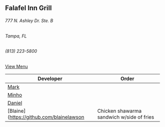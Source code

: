 ## Falafel Inn Grill
###### 777 N. Ashley Dr. Ste. B
###### Tampa, FL
###### (813) 223-5800

[View Menu](https://www.falafelinngrill.com/our-menu/)

Developer     | Order
--------------|---------------------
[Mark](http://github.com/mark-smithtb)              | 
[Minho](https://github.com/minhochoi)               | 
[Daniel](https://github.com/dtartaglia)             | 
[Blaine](https://github.com/blainelawson            | Chicken shawarma sandwich w/side of fries
